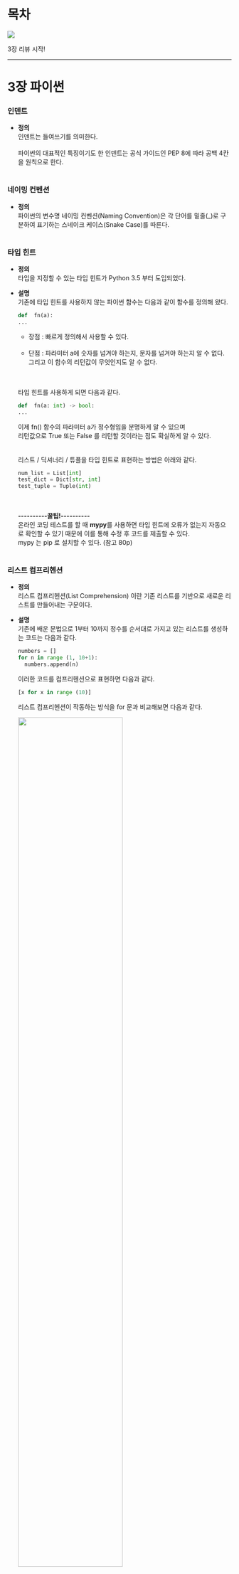 # 목차


<img src="https://user-images.githubusercontent.com/55045377/114988963-e73fbe80-9ed1-11eb-8410-1b83e64182ac.jpg">

3장 리뷰 시작!

---

# 3장 파이썬
### 인덴트
* **정의**<br>
인덴트는 들여쓰기를 의미한다.<br><br>
파이썬의 대표적인 특징이기도 한 인덴트는 공식 가이드인 PEP 8에 따라 공백 4칸을 원칙으로 한다.
<br><br>

### 네이밍 컨벤션
* **정의**<br>
파이썬의 변수명 네이밍 컨벤션(Naming Convention)은 각 단어를 밑줄(_)로 구분하여 표기하는 스네이크 케이스(Snake Case)를 따른다.
<br><br>

### 타입 힌트
* **정의**<br>
타입을 지정할 수 있는 타입 힌트가 Python 3.5 부터 도입되었다.

* **설명**<br>
기존에 타입 힌트를 사용하지 않는 파이썬 함수는 다음과 같이 함수를 정의해 왔다.<br>
  ```python
  def  fn(a):
  ...
  ```
  + 장점 : 빠르게 정의해서 사용할 수 있다.<br><br>
  + 단점 : 파라미터 a에 숫자를 넘겨야 하는지, 문자를 넘겨야 하는지 알 수 없다. <br>
  그리고 이 함수의 리턴값이 무엇인지도 알 수 없다.
  
  <br><br>
  타입 힌트를 사용하게 되면 다음과 같다.
  ```python
  def  fn(a: int) -> bool:
  ...
  ```
  이제 fn() 함수의 파라미터 a가 정수형임을 분명하게 알 수 있으며<br>
  리턴값으로 True 또는 False 를 리턴할 것이라는 점도 확실하게 알 수 있다.
  <br><br><br>
  리스트 / 딕셔너리 / 튜플을 타입 힌트로 표현하는 방법은 아래와 같다.
  ```python
  num_list = List[int]
  test_dict = Dict[str, int]
  test_tuple = Tuple(int)
  ```
  <br><br>
  **----------꿀팁!----------**<br>
  온라인 코딩 테스트를 할 때 **mypy**를 사용하면 타입 힌트에 오류가 없는지 자동으로 확인할 수 있기 때문에 이를 통해 수정 후 코드를 제출할 수 있다.<br>
  mypy 는 pip 로 설치할 수 있다. (참고 80p)
<br><br>

### 리스트 컴프리헨션
* **정의**<br>
리스트 컴프리헨션(List Comprehension) 이란 기존 리스트를 기반으로 새로운 리스트를 만들어내는 구문이다.

* **설명**<br>
기존에 배운 문법으로 1부터 10까지 정수를 순서대로 가지고 있는 리스트를 생성하는 코드는 다음과 같다.
  ```python
  numbers = []
  for n in range (1, 10+1):
    numbers.append(n)
  ```
  이러한 코드를 컴프리헨션으로 표현하면 다음과 같다.
  ```python
  [x for x in range (10)]
  ```
  리스트 컴프리헨션이 작동하는 방식을 for 문과 비교해보면 다음과 같다.
  
  <img src="https://user-images.githubusercontent.com/55045377/114992039-42bf7b80-9ed5-11eb-917f-6cc45166d628.png" width=70% height=70%>
  
  리스트를 생성하는 방식은 대괄호([ ])를 통해 생성하는 방법은 동일하다.<br>
  차이점은 컴프리헨션은 리스트 내부에 코드를 작성한다는 점이다. <br>
  만약 딕셔너리 컴프리헨션 또는 셋 컴프리헨션 문법을 사용할때는 대괄호를 사용한다.

  <img src="https://user-images.githubusercontent.com/55045377/114992039-42bf7b80-9ed5-11eb-917f-6cc45166d628.png" width=70% height=70%>
  
  반복문은 별도로 작성하지않고 리스트 컴프리헨션은 리스트 내부에 작성하여 반복한다.
  
  <img src="https://user-images.githubusercontent.com/55045377/114992039-42bf7b80-9ed5-11eb-917f-6cc45166d628.png" width=70% height=70%>
  
  리스트 컴프리헨션은 for문에서 반복되는 변수를 콜론(:)다음에 줄을 바꿔 들여쓰기하는것이 아니라, for문앞에 작성한다. <br>
  컴프리헨션에서 사용한 x는 for문 내부에서append 메소드에 인자로 넣은 변수 n과 같다. 
  <br><br>
  
  만약 2의 배수를 10개 가지고 있는 리스트를 컴프리헨션을 사용해서 만들면 다음과 같다.
  ```python
  >>> [ 2 * x for x in range(1, 10+1) ]
  >>> [2, 4, 6, 8, 10, 12, 14, 16, 18, 20]
  ```
  물론 리스트 컴프리헨션이라고 반드시 리스트만 가능한 것은 아니다.<br>
  버전 2.7 이후에는 다음과 같이 리스트 외에도 딕셔너리 등이 가능하도록 추가됐다.
  ```python
  a = {}
  for key, value in original.items():
    a[key] = value
  ```
  이와 같은 정의 코드는 다음과 같이 처리할 수 있다.
  ```python
  a = { key: value for key, value in original.items()}
  ```
<br><br>

### 제너레이터
* **정의**<br>
제너레이터는 루프의 반복(iteration) 동작을 제어할 수 있는 루틴 형태를 말한다.<br>
(iterator를 생성해주는 함수, 함수안에 yield 키워드를 사용함)

* **설명**<br>
yield 구문을 사용하면 제너레이터를 리턴할 수 있다.

기존의 함수는 return 구문을 맞닥뜨리면 값을 리턴하고 모든 함수의 동작을 종료한다.

그러나 yield는 제너레이터가 여기까지 실행 중이던 값을 내보낸다는 의미로, 중간값을 리턴한 다음 함수는 종료되지 않고 계속해서 맨 끝에 도달할 때까지 실행된다.
<br><br>

### range
* **설명**<br>
만약 생성할 숫자가 100만 개쯤 된다면 어떻게 될까? <br>
메모리에서 적지 않은 공간을 차지할 것이고 생성 시간도 오래 걸릴 것이다.<br>
그러나 제너레이터를 리턴하듯 range 클래스만 리턴하면 그렇지 않다. <br>
생성 조건만 정해두고 나중에 필요할 때 생성해서 꺼내 쓸 수 있다.<br><br>
다음은 숫자 100만 개를 생성하는 2가지 방법이다.
  ```python
  >>> a = [n for n in range(1000000)]
  >>> b = range(1000000)
  ```
  실제로 다음과 같이 len()으로 길이 비교를 해보면 둘 다 동일한 100만 개가 출력되며, 비교 연산자에서도 True를 리턴한다.
  ```python
  >>> len(a)
  1000000
  >>> len(b)
  1000000
  >>> len(a) == len(b)
  True
  ```
  그러나 a에는 이미 생성된 값이 담겨 있고, b는 생성해야 한다는 조건만 존재한다.

  이제 둘 사이의 메모리 점유율을 비교해보면 range 클래스를 리턴하는 방식의 장점이 쉽게 와닿을 것이다. (현재 b의 타입은 'range')
  ```python
  >>> sys.getsizeof(a)
  8697464
  >>> sys.getsizeof(b)
  48
  ```
  똑같이 숫자 100만 개를 갖고 있으나 range 클래스를 이용하는 b 변수의 메모리 점유율이 훨씬 적다.<br>
  100만 개가 아니라 1억 개라도 b 변수의 메모리 점유율은 동일하다. 생성 조건만 보관하고 있기 때문이다.
  <br><br>
  
  **------------중요-------------**<br>
  미리 생성하지 않은 값은 인덱스에 접근이 안 될 거라 생각할 수 있으나, 인덱스로 접근 시에는 바로 생성하도록 구현되어 있기 때문에 다음과 같이 리스트와 거의 동일한 느낌으로 불편 없이 사용할 수 있다.
  ```python
  >>> b[999]
  999
  ```






























